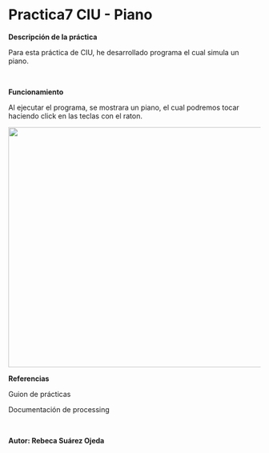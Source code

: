 # Practica7 CIU - Piano

<p><b> Descripción de la práctica </b></p>

Para esta práctica de CIU, he desarrollado programa el cual simula un piano.

<br>
<p><b> Funcionamiento </b></p>
Al ejecutar el programa, se mostrara un piano, el cual podremos tocar haciendo click en las teclas con el raton.

<br>
<p align="center">
  <img width="640" height="480" src="https://user-images.githubusercontent.com/72138219/160675163-5c38b8a6-276e-4dc2-9f33-d21b1fde7146.PNG">
</p>

<p><b> Referencias </b></p>
<p>Guion de prácticas</p>
<p>Documentación de processing</p>
<br>
<p><b> Autor: Rebeca Suárez Ojeda </b></p>
